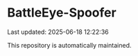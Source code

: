 # BattleEye-Spoofer

Last updated: 2025-06-18 12:22:36

This repository is automatically maintained.
